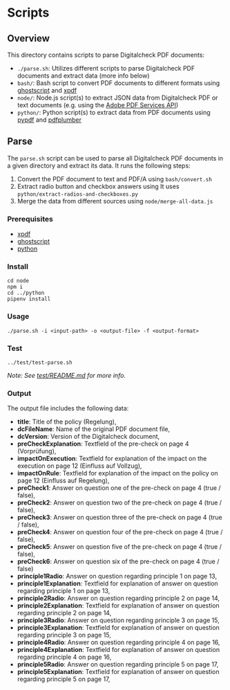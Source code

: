 # Scripts

## Overview 

This directory contains scripts to parse Digitalcheck PDF documents:

- `./parse.sh`: Utilizes different scripts to parse Digitalcheck PDF documents and extract data (more info below)
- `bash/`: Bash script to convert PDF documents to different formats using
  [ghostscript](https://www.ghostscript.com/) and [xpdf](https://www.xpdfreader.com/)
- `node/`: Node.js script(s) to extract JSON data from Digitalcheck PDF or text documents
  (e.g. using the [Adobe PDF Services API](https://developer.adobe.com/document-services/docs/overview/pdf-services-api/))
- `python/`: Python script(s) to extract data from PDF documents using
  [pypdf](https://pypdf.readthedocs.io/en/stable/index.html) and [pdfplumber](https://github.com/jsvine/pdfplumber)

## Parse 

The `parse.sh` script can be used to parse all Digitalcheck PDF documents in a given directory and 
extract its data. It runs the following steps:
1. Convert the PDF document to text and PDF/A using `bash/convert.sh` 
2. Extract radio button and checkbox answers using It uses `python/extract-radios-and-checkboxes.py`
3. Merge the data from different sources using `node/merge-all-data.js`

### Prerequisites

- [xpdf](https://www.xpdfreader.com/)
- [ghostscript](https://www.ghostscript.com/)
- [python](https://www.python.org/)

### Install

```
cd node
npm i
cd ../python
pipenv install
```

### Usage

```
./parse.sh -i <input-path> -o <output-file> -f <output-format> 
```

### Test

```
../test/test-parse.sh 
```

*Note: See [test/README.md](../test/README.md) for more info.* 

### Output

The output file includes the following data:

- **title**: Title of the policy (Regelung),
- **dcFileName**: Name of the original PDF document file,
- **dcVersion**: Version of the Digitalcheck document,
- **preCheckExplanation**: Textfield of the pre-check on page 4 (Vorprüfung),
- **impactOnExecution**: Textfield for explanation of the impact on the execution on page 12 (Einfluss auf Vollzug),
- **impactOnRule**: Textfield for explanation of the impact on the policy on page 12 (Einfluss auf Regelung),
- **preCheck1**: Answer on question one of the pre-check on page 4 (true / false),
- **preCheck2**: Answer on question two of the pre-check on page 4 (true / false),
- **preCheck3**: Answer on question three of the pre-check on page 4 (true / false),
- **preCheck4**: Answer on question four of the pre-check on page 4 (true / false),
- **preCheck5**: Answer on question five of the pre-check on page 4 (true / false),
- **preCheck6**: Answer on question six of the pre-check on page 4 (true / false)
- **principle1Radio**: Answer on question regarding principle 1 on page 13,
- **principle1Explanation**: Textfield for explanation of answer on question regarding principle 1 on page 13,
- **principle2Radio**: Answer on question regarding principle 2 on page 14,
- **principle2Explanation**: Textfield for explanation of answer on question regarding principle 2 on page 14,
- **principle3Radio**: Answer on question regarding principle 3 on page 15,
- **principle3Explanation**: Textfield for explanation of answer on question regarding principle 3 on page 15,
- **principle4Radio**: Answer on question regarding principle 4 on page 16,
- **principle4Explanation**: Textfield for explanation of answer on question regarding principle 4 on page 16,
- **principle5Radio**: Answer on question regarding principle 5 on page 17,
- **principle5Explanation**: Textfield for explanation of answer on question regarding principle 5 on page 17,
